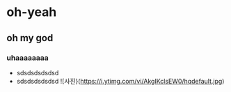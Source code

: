 # oh-yeah
## oh my god
### uhaaaaaaaa
* sdsdsdsdsdsd
* sdsdsdsdsdsd
![사진}(https://i.ytimg.com/vi/AkgIKclsEW0/hqdefault.jpg)
